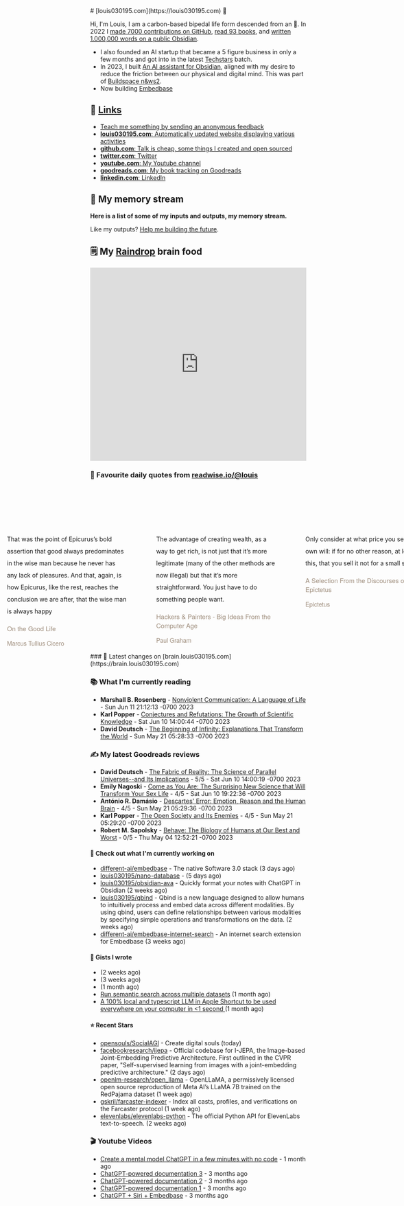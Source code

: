 <link rel="shortcut icon" href="/favicon.ico">
# [louis030195.com](https://louis030195.com) 🤔

Hi, I'm Louis, I am a carbon-based bipedal life form descended from an 🐒.
In 2022 I [made 7000 contributions on GitHub](https://github.com/louis030195), 
[read 93 books](https://www.goodreads.com/user/show/103091881-louis-beaumont), 
and [written 1.000,000 words on a public Obsidian](https://brain.louis030195.com).
- I also founded an AI startup that became a 5 figure business in only a few months and got into in the latest [Techstars](https://techstars.com) batch.
- In 2023, I built [An AI assistant for Obsidian](https://github.com/louis030195/obsidian-ava), aligned with my desire to reduce the friction between our physical and digital mind. This was part of [Buildspace n&ws2](https://buildspace.so).
- Now building [Embedbase](https://embedbase.xyz)

## 🔗 [Links](https://brain.louis030195.com/Links)

- [Teach me something by sending an anonymous feedback](https://www.admonymous.co/louis030195)
- [**louis030195.com**: Automatically updated website displaying various activities](https://louis030195.com)
- [**github.com**: Talk is cheap, some things I created and open sourced](https://github.com/louis030195)
- [**twitter.com**: Twitter](https://twitter.com/@louis030195)
- [**youtube.com**: My Youtube channel](https://www.youtube.com/channel/UCQyHp-A6Y4hwRt7qmi_TYOQ)
- [**goodreads.com**: My book tracking on Goodreads](https://www.goodreads.com/user/show/103091881-louis-beaumont)
- [**linkedin.com**: LinkedIn](https://www.linkedin.com/in/louis030195)

## 🌊 My memory stream

**Here is a list of some of my inputs and outputs, my memory stream.**

Like my outputs? [Help me building the future](https://www.linkedin.com/in/louis030195/).

## 🗒 My [Raindrop](https://raindrop.io) brain food

<iframe style="border: 0; width: 100%; height: 450px; background-color: transparent;" allowfullscreen frameborder="0" src="https://raindrop.io/louis030195/public-26885635/embed/sort=-created&theme=dark&hide=header%2Cadd"></iframe>

### 👋 Favourite daily quotes from [readwise.io/@louis](https://readwise.io/@louis)
<div class="some-highlights" style="display: flex;
  margin-left: -50vw;
  left: 50%;
  overflow-x: scroll;
  width: 100vw;
  position: relative; margin-top: 6rem;">
<div class="highlight-text" style="margin-left: auto; margin-right: auto; min-width: 280px; max-width: 540px; text-align: left; padding-left: 34px; padding-right: 34px; padding-top: 30px; padding-bottom: 12px; white-space: normal;">
<span style="background-color: transparent; line-height: 2; padding-bottom: 7px; padding-top: 3px; font-size: 14px; white-space: normal;">
          That was the point of Epicurus’s bold assertion that good always predominates in the wise man because he never has any lack of pleasures. And that, again, is how Epicurus, like the rest, reaches the conclusion we are after, that the wise man is always happy
        </span>
<div style="font-family: Helvetica, Arial, sans-serif;">
<div style='font-size: 14px; margin-bottom: 0; margin-top: 10px; font-family: "Raleway", "HelveticaNeue", "Helvetica Neue", Helvetica, Arial, sans-serif; white-space: normal; font-display: swap;'>
<p style="margin-bottom: 0; font-size: 15px; margin-bottom: 2px; color: #9f8e7d">On the Good Life</p>
<p style="margin-bottom: 0; color: #9f8e7d">Marcus Tullius Cicero</p>
</div>
</div>
</div>
<div class="highlight-text" style="margin-left: auto; margin-right: auto; min-width: 280px; max-width: 540px; text-align: left; padding-left: 34px; padding-right: 34px; padding-top: 30px; padding-bottom: 12px; white-space: normal;">
<span style="background-color: transparent; line-height: 2; padding-bottom: 7px; padding-top: 3px; font-size: 14px; white-space: normal;">
          The advantage of creating wealth, as a way to get rich, is not just that it’s more legitimate (many of the other methods are now illegal) but that it’s more straightforward. You just have to do something people want.
        </span>
<div style="font-family: Helvetica, Arial, sans-serif;">
<div style='font-size: 14px; margin-bottom: 0; margin-top: 10px; font-family: "Raleway", "HelveticaNeue", "Helvetica Neue", Helvetica, Arial, sans-serif; white-space: normal; font-display: swap;'>
<p style="margin-bottom: 0; font-size: 15px; margin-bottom: 2px; color: #9f8e7d">Hackers &amp; Painters - Big Ideas From the Computer Age</p>
<p style="margin-bottom: 0; color: #9f8e7d">Paul Graham</p>
</div>
</div>
</div>
<div class="highlight-text" style="margin-left: auto; margin-right: auto; min-width: 280px; max-width: 540px; text-align: left; padding-left: 34px; padding-right: 34px; padding-top: 30px; padding-bottom: 12px; white-space: normal;">
<span style="background-color: transparent; line-height: 2; padding-bottom: 7px; padding-top: 3px; font-size: 14px; white-space: normal;">
          Only consider at what price you sell your own will: if for no other reason, at least for this, that you sell it not for a small sum.
        </span>
<div style="font-family: Helvetica, Arial, sans-serif;">
<div style='font-size: 14px; margin-bottom: 0; margin-top: 10px; font-family: "Raleway", "HelveticaNeue", "Helvetica Neue", Helvetica, Arial, sans-serif; white-space: normal; font-display: swap;'>
<p style="margin-bottom: 0; font-size: 15px; margin-bottom: 2px; color: #9f8e7d">A Selection From the Discourses of Epictetus</p>
<p style="margin-bottom: 0; color: #9f8e7d">Epictetus</p>
</div>
</div>
</div>
</div>
### 🧠 Latest changes on [brain.louis030195.com](https://brain.louis030195.com)


### 📚 What I'm currently reading

-   **Marshall B. Rosenberg**  - [Nonviolent Communication: A Language of Life](https://www.goodreads.com/book/show/71730.Nonviolent_Communication) - Sun Jun 11 21:12:13 -0700 2023
-   **Karl Popper**  - [Conjectures and Refutations: The Growth of Scientific Knowledge](https://www.goodreads.com/book/show/61554.Conjectures_and_Refutations) - Sat Jun 10 14:00:44 -0700 2023
-   **David Deutsch**  - [The Beginning of Infinity: Explanations That Transform the World](https://www.goodreads.com/book/show/10483171-the-beginning-of-infinity) - Sun May 21 05:28:33 -0700 2023

### ✍ My latest Goodreads reviews

-   **David Deutsch**  - [The Fabric of Reality: The Science of Parallel Universes--and Its Implications](https://www.goodreads.com/book/show/177068.The_Fabric_of_Reality) - 5/5 - Sat Jun 10 14:00:19 -0700 2023
-   **Emily Nagoski**  - [Come as You Are: The Surprising New Science that Will Transform Your Sex Life](https://www.goodreads.com/book/show/22609341-come-as-you-are) - 4/5 - Sat Jun 10 19:22:36 -0700 2023
-   **António R. Damásio**  - [Descartes&#39; Error: Emotion, Reason and the Human Brain](https://www.goodreads.com/book/show/103867.Descartes_Error) - 4/5 - Sun May 21 05:29:36 -0700 2023
-   **Karl Popper**  - [The Open Society and Its Enemies](https://www.goodreads.com/book/show/240592.The_Open_Society_and_Its_Enemies) - 4/5 - Sun May 21 05:29:20 -0700 2023
-   **Robert M. Sapolsky**  - [Behave: The Biology of Humans at Our Best and Worst](https://www.goodreads.com/book/show/31170723-behave) - 0/5 - Thu May 04 12:52:21 -0700 2023

#### 👷 Check out what I'm currently working on

- [different-ai/embedbase](https://github.com/different-ai/embedbase) - The native Software 3.0 stack (3 days ago)
- [louis030195/nano-database](https://github.com/louis030195/nano-database) -  (5 days ago)
- [louis030195/obsidian-ava](https://github.com/louis030195/obsidian-ava) - Quickly format your notes with ChatGPT in Obsidian (2 weeks ago)
- [louis030195/qbind](https://github.com/louis030195/qbind) - Qbind is a new language designed to allow humans to intuitively process and embed data across different modalities. By using qbind, users can define relationships between various modalities by specifying simple operations and transformations on the data. (2 weeks ago)
- [different-ai/embedbase-internet-search](https://github.com/different-ai/embedbase-internet-search) - An internet search extension for Embedbase (3 weeks ago)

#### 📓 Gists I wrote

- [](https://gist.github.com/f273458e82b346f09ee4f1dfb83388d6) (2 weeks ago)
- [](https://gist.github.com/0cf0444bed6d19341a24613970bf0a14) (3 weeks ago)
- [](https://gist.github.com/1b73be72ed59040b84d9f058e55b42d6) (1 month ago)
- [Run semantic search across multiple datasets](https://gist.github.com/5d5137c9b7c8fa587c11f373116b2fa3) (1 month ago)
- [A 100% local and typescript LLM in Apple Shortcut to be used everywhere on your computer in &lt;1 second  ](https://gist.github.com/6ab76036e6a6abdf2b0a0072725739e7) (1 month ago)

#### ⭐ Recent Stars

- [opensouls/SocialAGI](https://github.com/opensouls/SocialAGI) - Create digital souls (today)
- [facebookresearch/ijepa](https://github.com/facebookresearch/ijepa) - Official codebase for I-JEPA, the Image-based Joint-Embedding Predictive Architecture. First outlined in the CVPR paper, &#34;Self-supervised learning from images with a joint-embedding predictive architecture.&#34; (2 days ago)
- [openlm-research/open_llama](https://github.com/openlm-research/open_llama) - OpenLLaMA, a permissively licensed open source reproduction of Meta AI’s LLaMA 7B trained on the RedPajama dataset (1 week ago)
- [gskril/farcaster-indexer](https://github.com/gskril/farcaster-indexer) - Index all casts, profiles, and verifications on the Farcaster protocol (1 week ago)
- [elevenlabs/elevenlabs-python](https://github.com/elevenlabs/elevenlabs-python) - The official Python API for ElevenLabs text-to-speech. (2 weeks ago)

### 🎬 Youtube Videos

- [Create a mental model ChatGPT in a few minutes with no code](https://www.youtube.com/watch?v=hBJAOIsZLlE) - 1 month ago
- [ChatGPT-powered documentation 3](https://www.youtube.com/watch?v=0UZEly9C7NY) - 3 months ago
- [ChatGPT-powered documentation 2](https://www.youtube.com/watch?v=yv3jtwePXeM) - 3 months ago
- [ChatGPT-powered documentation 1](https://www.youtube.com/watch?v=-9jL9r9QQm0) - 3 months ago
- [ChatGPT &#43; Siri &#43; Embedbase](https://www.youtube.com/watch?v=qH0Zugo0UCo) - 3 months ago


